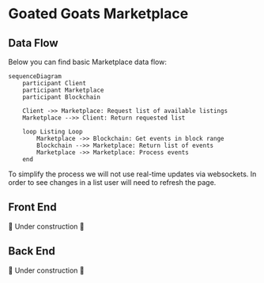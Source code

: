 # Goated Goats Marketplace
## Data Flow
Below you can find basic Marketplace data flow:
```mermaid
sequenceDiagram
    participant Client
    participant Marketplace
    participant Blockchain
    
    Client ->> Marketplace: Request list of available listings
    Marketplace -->> Client: Return requested list
    
    loop Listing Loop
        Marketplace ->> Blockchain: Get events in block range
        Blockchain -->> Marketplace: Return list of events
        Marketplace ->> Marketplace: Process events
    end
```
To simplify the process we will not use real-time updates via websockets. In order to see changes in a list user will need to refresh the page.

## Front End
🚧 Under construction 🚧

## Back End
🚧 Under construction 🚧

